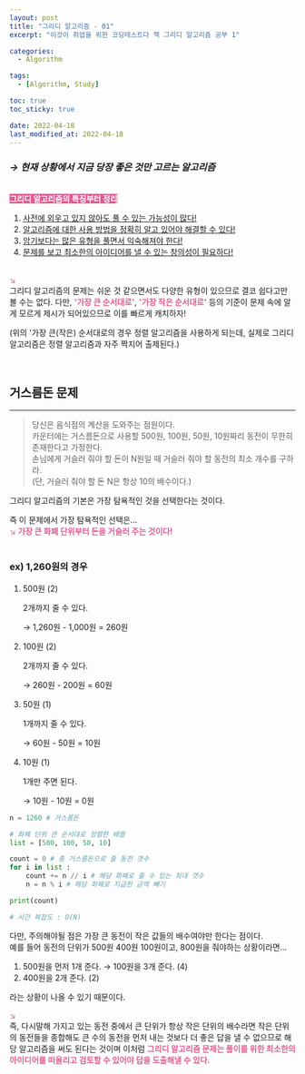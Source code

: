 ```yaml
---
layout: post
title: "그리디 알고리즘 - 01"
excerpt: "이것이 취업을 위한 코딩테스트다 책 그리디 알고리즘 공부 1"

categories:
  - Algorithm

tags:
  - [Algorithm, Study]

toc: true
toc_sticky: true

date: 2022-04-18
last_modified_at: 2022-04-18
---
```


### _→ 현재 상황에서 지금 당장 좋은 것만 고르는 알고리즘_

&nbsp;  
<span style='background-color: #df5c92; color: white'>**그리디 알고리즘의 특징부터 정리**</span>

1. <u>사전에 외우고 있지 않아도 풀 수 있는 가능성이 많다!</u>
2. <u>알고리즘에 대한 사용 방법을 정확히 알고 있어야 해결할 수 있다!</u>
3. <u>암기보다는 많은 유형을 풀면서 익숙해져야 한다!</u>
4. <u>문제를 보고 최소한의 아이디어를 낼 수 있는 창의성이 필요하다!</u>
   &nbsp;  
   &nbsp;

<span style="color: #df5c92">↘︎</span>  
그리디 알고리즘의 문제는 쉬운 것 같으면서도 다양한 유형이 있으므로 결코 쉽다고만 볼 수는 없다. 다만, <span style='color: #df5c92'>**'가장 큰 순서대로'**</span>, <span style='color: #df5c92'>**'가장 작은 순서대로'**</span> 등의 기준이 문제 속에 알게 모르게 제시가 되어있으므로 이를 빠르게 캐치하자!

(위의 '가장 큰(작은) 순서대로의 경우 정렬 알고리즘을 사용하게 되는데, 실제로 그리디 알고리즘은 정렬 알고리즘과 자주 짝지어 출제된다.)

&nbsp;

## **거스름돈 문제**

---

> 당신은 음식점의 계산을 도와주는 점원이다.  
> 카운터에는 거스름돈으로 사용할 500원, 100원, 50원, 10원짜리 동전이 무한히 존재한다고 가정한다.  
> 손님에게 거슬러 줘야 할 돈이 N원일 때 거슬러 줘야 할 동전의 최소 개수를 구하라.  
> (단, 거슬러 줘야 할 돈 N은 항상 10의 배수이다.)

그리디 알고리즘의 기본은 가장 탐욕적인 것을 선택한다는 것이다.

즉 이 문제에서 가장 탐욕적인 선택은...  
<span style='color: #df5c92'>↘︎ **가장 큰 화폐 단위부터 돈을 거슬러 주는 것이다!**</span>  
&nbsp;

### ex) **1,260원의 경우**

1. 500원 (2)

   2개까지 줄 수 있다.

   → 1,260원 - 1,000원 = 260원

2. 100원 (2)

   2개까지 줄 수 있다.

   → 260원 - 200원 = 60원

3. 50원 (1)

   1개까지 줄 수 있다.

   → 60원 - 50원 = 10원

4. 10원 (1)

   1개만 주면 된다.

   → 10원 - 10원 = 0원

```python
n = 1260 # 거스름돈

# 화폐 단위 큰 순서대로 정렬한 배열
list = [500, 100, 50, 10]

count = 0 # 총 거스름돈으로 줄 동전 갯수
for i in list :
    count += n // i # 해당 화폐로 줄 수 있는 최대 갯수
    n = n % i # 해당 화폐로 지급한 금액 빼기

print(count)

# 시간 복잡도 : O(N)
```

다만, 주의해야될 점은 가장 큰 동전이 작은 값들의 배수여야만 한다는 점이다.  
예를 들어 동전의 단위가 500원 400원 100원이고, 800원을 줘야하는 상황이라면...

1. 500원을 먼저 1개 준다. → 100원을 3개 준다. (4)
2. 400원을 2개 준다. (2)

라는 상황이 나올 수 있기 때문이다.

<span style="color: #df5c92">↘︎</span>  
즉, 다시말해 가지고 있는 동전 중에서 큰 단위가 항상 작은 단위의 배수라면 작은 단위의 동전들을 종합해도 큰 수의 동전을 먼저 내는 것보다 더 좋은 답을 낼 수 없으므로 해당 알고리즘을 써도 된다는 것이며 이처럼 **<span style='color: #df5c92'>그리디 알고리즘 문제는 풀이를 위한 최소한의 아이디어를 떠올리고 검토할 수 있어야 답을 도출해낼 수 있다.</span>**
